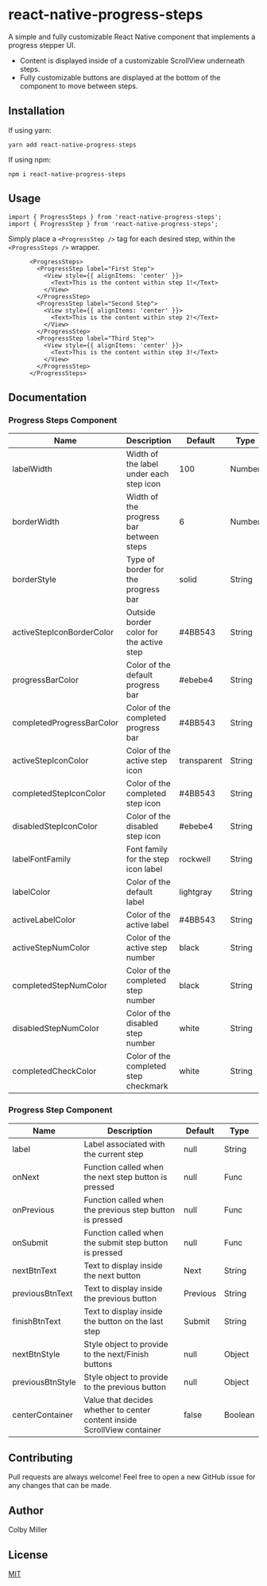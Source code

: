 # react-native-progress-steps

A simple and fully customizable React Native component that implements a progress stepper UI. 
* Content is displayed inside of a customizable ScrollView underneath steps. 
* Fully customizable buttons are displayed at the bottom of the component to move between steps.

## Installation

If using yarn:

```
yarn add react-native-progress-steps
```

If using npm:

```
npm i react-native-progress-steps
```

## Usage

```
import { ProgressSteps } from 'react-native-progress-steps';
import { ProgressStep } from 'react-native-progress-steps';
```

Simply place a `<ProgressStep />` tag for each desired step, within the `<ProgressSteps />` wrapper.

```
      <ProgressSteps>
        <ProgressStep label="First Step">
          <View style={{ alignItems: 'center' }}>
            <Text>This is the content within step 1!</Text>
          </View>
        </ProgressStep>
        <ProgressStep label="Second Step">
          <View style={{ alignItems: 'center' }}>
            <Text>This is the content within step 2!</Text>
          </View>
        </ProgressStep>
        <ProgressStep label="Third Step">
          <View style={{ alignItems: 'center' }}>
            <Text>This is the content within step 3!</Text>
          </View>
        </ProgressStep>
      </ProgressSteps>
```

## Documentation

### Progress Steps Component
| Name                      | Description                              | Default     | Type   |
|---------------------------|------------------------------------------|-------------|--------|
| labelWidth                | Width of the label under each step icon  | 100         | Number |
| borderWidth               | Width of the progress bar between steps  | 6           | Number |
| borderStyle               | Type of border for the progress bar      | solid       | String |
| activeStepIconBorderColor | Outside border color for the active step | #4BB543     | String |
| progressBarColor          | Color of the default progress bar        | #ebebe4     | String |
| completedProgressBarColor | Color of the completed progress bar      | #4BB543     | String |
| activeStepIconColor       | Color of the active step icon            | transparent | String |
| completedStepIconColor    | Color of the completed step icon         | #4BB543     | String |
| disabledStepIconColor     | Color of the disabled step icon          | #ebebe4     | String |
| labelFontFamily           | Font family for the step icon label      | rockwell    | String |
| labelColor                | Color of the default label               | lightgray   | String |
| activeLabelColor          | Color of the active label                | #4BB543     | String |
| activeStepNumColor        | Color of the active step number          | black       | String |
| completedStepNumColor     | Color of the completed step number       | black       | String |
| disabledStepNumColor      | Color of the disabled step number        | white       | String |
| completedCheckColor       | Color of the completed step checkmark    | white       | String |

### Progress Step Component
| Name | Description | Default | Type |
|------------------|--------------------------------------------------------------------------|----------|---------|
| label | Label associated with the current step | null | String |
| onNext | Function called when the next step button is pressed | null | Func |
| onPrevious | Function called when the previous step button is pressed | null | Func |
| onSubmit | Function called when the submit step button is pressed | null | Func |
| nextBtnText | Text to display inside the next button | Next | String |
| previousBtnText | Text to display inside the previous button | Previous | String |
| finishBtnText | Text to display inside the button on the last step | Submit | String |
| nextBtnStyle | Style object to provide to the next/Finish buttons | null | Object |
| previousBtnStyle | Style object to provide to the previous button | null | Object |
| centerContainer | Value that decides whether to center content inside ScrollView container | false | Boolean |

## Contributing
Pull requests are always welcome! Feel free to open a new GitHub issue for any changes that can be made.

## Author
Colby Miller

## License
[MIT](./LICENSE)
